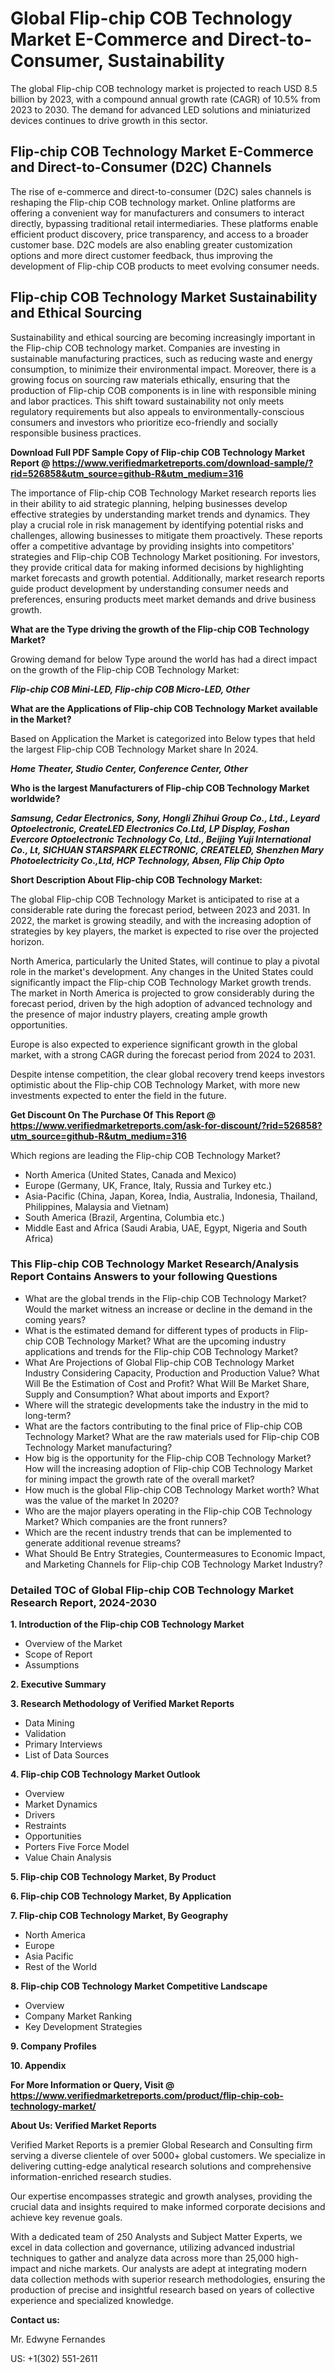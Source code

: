<h1>Global Flip-chip COB Technology Market E-Commerce and Direct-to-Consumer, Sustainability</h1><p class=""><p>The global Flip-chip COB technology market is projected to reach USD 8.5 billion by 2023, with a compound annual growth rate (CAGR) of 10.5% from 2023 to 2030. The demand for advanced LED solutions and miniaturized devices continues to drive growth in this sector.</p> <h2>Flip-chip COB Technology Market E-Commerce and Direct-to-Consumer (D2C) Channels</h2> <p>The rise of e-commerce and direct-to-consumer (D2C) sales channels is reshaping the Flip-chip COB technology market. Online platforms are offering a convenient way for manufacturers and consumers to interact directly, bypassing traditional retail intermediaries. These platforms enable efficient product discovery, price transparency, and access to a broader customer base. D2C models are also enabling greater customization options and more direct customer feedback, thus improving the development of Flip-chip COB products to meet evolving consumer needs.</p> <h2>Flip-chip COB Technology Market Sustainability and Ethical Sourcing</h2> <p>Sustainability and ethical sourcing are becoming increasingly important in the Flip-chip COB technology market. Companies are investing in sustainable manufacturing practices, such as reducing waste and energy consumption, to minimize their environmental impact. Moreover, there is a growing focus on sourcing raw materials ethically, ensuring that the production of Flip-chip COB components is in line with responsible mining and labor practices. This shift toward sustainability not only meets regulatory requirements but also appeals to environmentally-conscious consumers and investors who prioritize eco-friendly and socially responsible business practices.</p> </p><p class=""><strong>Download Full PDF Sample Copy of Flip-chip COB Technology Market Report @ <a href="https://www.verifiedmarketreports.com/download-sample/?rid=526858&utm_source=github-R&utm_medium=316" target="_blank">https://www.verifiedmarketreports.com/download-sample/?rid=526858&utm_source=github-R&utm_medium=316</a></strong></p><p>The importance of&nbsp;Flip-chip COB Technology Market research reports lies in their ability to aid strategic planning, helping businesses develop effective strategies by understanding market trends and dynamics. They play a crucial role in risk management by identifying potential risks and challenges, allowing businesses to mitigate them proactively. These reports offer a competitive advantage by providing insights into competitors' strategies and Flip-chip COB Technology Market positioning. For investors, they provide critical data for making informed decisions by highlighting market forecasts and growth potential. Additionally, market research reports guide product development by understanding consumer needs and preferences, ensuring products meet market demands and drive business growth.</p><p><strong>What are the&nbsp;Type driving the growth of the Flip-chip COB Technology Market?</strong></p><p id="" class="">Growing demand for below Type around the world has had a direct impact on the growth of the Flip-chip COB Technology Market:</p><p class=""><em><strong>Flip-chip COB Mini-LED, Flip-chip COB Micro-LED, Other</strong></em></p><p class=""><strong>What are the&nbsp;Applications&nbsp;of Flip-chip COB Technology Market available in the Market?</strong></p><p id="" class="">Based on Application the Market is categorized into Below types that held the largest Flip-chip COB Technology Market share In 2024.</p><p class=""><em><strong>Home Theater, Studio Center, Conference Center, Other</strong></em></p><p class=""><strong>Who is the largest Manufacturers of Flip-chip COB Technology Market worldwide?</strong></p><p><em><strong>Samsung, Cedar Electronics, Sony, Hongli Zhihui Group Co., Ltd., Leyard Optoelectronic, CreateLED Electronics Co.Ltd, LP Display, Foshan Evercore Optoelectronic Technology Co, Ltd., Beijing Yuji International Co., Lt, SICHUAN STARSPARK ELECTRONIC, CREATELED, Shenzhen Mary Photoelectricity Co.,Ltd, HCP Technology, Absen, Flip Chip Opto</strong></em></p><p id="" class=""><strong>Short Description About Flip-chip COB Technology Market:</strong></p><p>The global Flip-chip COB Technology Market is anticipated to rise at a considerable rate during the forecast period, between 2023 and 2031. In 2022, the market is growing steadily, and with the increasing adoption of strategies by key players, the market is expected to rise over the projected horizon.</p><p>North America, particularly the United States, will continue to play a pivotal role in the market's development. Any changes in the United States could significantly impact the Flip-chip COB Technology Market growth trends. The market in North America is projected to grow considerably during the forecast period, driven by the high adoption of advanced technology and the presence of major industry players, creating ample growth opportunities.</p><p>Europe is also expected to experience significant growth in the global market, with a strong CAGR during the forecast period from 2024 to 2031.</p><p>Despite intense competition, the clear global recovery trend keeps investors optimistic about the Flip-chip COB Technology Market, with more new investments expected to enter the field in the future.</p><p id="" class=""><strong>Get Discount On The Purchase Of This Report @ <a href="https://www.verifiedmarketreports.com/ask-for-discount/?rid=526858?utm_source=github-R&utm_medium=316" target="_blank">https://www.verifiedmarketreports.com/ask-for-discount/?rid=526858?utm_source=github-R&utm_medium=316</a></strong></p><p class="">Which regions are leading the Flip-chip COB Technology Market?</p><ul><li>North America (United States, Canada and Mexico)</li><li>Europe (Germany, UK, France, Italy, Russia and Turkey etc.)</li><li>Asia-Pacific (China, Japan, Korea, India, Australia, Indonesia, Thailand, Philippines, Malaysia and Vietnam)</li><li>South America (Brazil, Argentina, Columbia etc.)</li><li>Middle East and Africa (Saudi Arabia, UAE, Egypt, Nigeria and South Africa)</li></ul><h3 id="" class="">This Flip-chip COB Technology Market Research/Analysis Report Contains Answers to your following Questions</h3><ul><li>What are the global trends in the Flip-chip COB Technology Market? Would the market witness an increase or decline in the demand in the coming years?</li><li>What is the estimated demand for different types of products in Flip-chip COB Technology Market? What are the upcoming industry applications and trends for the Flip-chip COB Technology Market?</li><li>What Are Projections of Global Flip-chip COB Technology Market Industry Considering Capacity, Production and Production Value? What Will Be the Estimation of Cost and Profit? What Will Be Market Share, Supply and Consumption? What about imports and Export?</li><li>Where will the strategic developments take the industry in the mid to long-term?</li><li>What are the factors contributing to the final price of Flip-chip COB Technology Market? What are the raw materials used for Flip-chip COB Technology Market manufacturing?</li><li>How big is the opportunity for the Flip-chip COB Technology Market? How will the increasing adoption of Flip-chip COB Technology Market for mining impact the growth rate of the overall market?</li><li>How much is the global Flip-chip COB Technology Market worth? What was the value of the market In 2020?</li><li>Who are the major players operating in the Flip-chip COB Technology Market? Which companies are the front runners?</li><li>Which are the recent industry trends that can be implemented to generate additional revenue streams?</li><li>What Should Be Entry Strategies, Countermeasures to Economic Impact, and Marketing Channels for Flip-chip COB Technology Market Industry?</li></ul><h3 id="" class="">Detailed TOC of Global Flip-chip COB Technology Market Research Report, 2024-2030</h3><p id="" class=""><strong>1. Introduction of the Flip-chip COB Technology Market</strong></p><ul><li>Overview of the Market</li><li>Scope of Report</li><li>Assumptions</li></ul><p id="" class=""><strong>2. Executive Summary</strong></p><p id="" class=""><strong>3. Research Methodology of Verified Market Reports</strong></p><ul><li>Data Mining</li><li>Validation</li><li>Primary Interviews</li><li>List of Data Sources</li></ul><p id="" class=""><strong>4. Flip-chip COB Technology Market Outlook</strong></p><ul><li>Overview</li><li>Market Dynamics</li><li>Drivers</li><li>Restraints</li><li>Opportunities</li><li>Porters Five Force Model</li><li>Value Chain Analysis</li></ul><p id="" class=""><strong>5. Flip-chip COB Technology Market, By Product</strong></p><p id="" class=""><strong>6. Flip-chip COB Technology Market, By Application</strong></p><p id="" class=""><strong>7. Flip-chip COB Technology Market, By Geography</strong></p><ul><li>North America</li><li>Europe</li><li>Asia Pacific</li><li>Rest of the World</li></ul><p id="" class=""><strong>8. Flip-chip COB Technology Market Competitive Landscape</strong></p><ul><li>Overview</li><li>Company Market Ranking</li><li>Key Development Strategies</li></ul><p id="" class=""><strong>9. Company Profiles</strong></p><p id="" class=""><strong>10. Appendix</strong></p><p id="" class=""><strong>For More Information or Query, Visit @ <a href="https://www.verifiedmarketreports.com/product/flip-chip-cob-technology-market/" target="_blank">https://www.verifiedmarketreports.com/product/flip-chip-cob-technology-market/</a></strong></p><p id="" class=""><strong>About Us: Verified Market Reports</strong></p><p id="" class="">Verified Market Reports is a premier Global Research and Consulting firm serving a diverse clientele of over 5000+ global customers. We specialize in delivering cutting-edge analytical research solutions and comprehensive information-enriched research studies.</p><p id="" class="">Our expertise encompasses strategic and growth analyses, providing the crucial data and insights required to make informed corporate decisions and achieve key revenue goals.</p><p id="" class="">With a dedicated team of 250 Analysts and Subject Matter Experts, we excel in data collection and governance, utilizing advanced industrial techniques to gather and analyze data across more than 25,000 high-impact and niche markets. Our analysts are adept at integrating modern data collection methods with superior research methodologies, ensuring the production of precise and insightful research based on years of collective experience and specialized knowledge.</p><p id="" class=""><strong>Contact us:</strong></p><p id="" class="">Mr. Edwyne Fernandes</p><p id="" class="">US: +1(302) 551-2611</p>